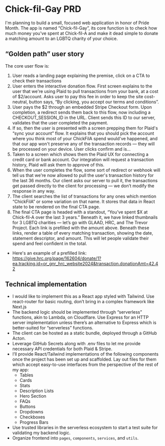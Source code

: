# Chick-fil-Gay PRD

I'm planning to build a small, focused web application in honor of Pride Month. The app is named “Chick-fil-Gay”, its core function is to check how much money you've spent at Chick-fil-A and make it dead simple to donate a matching amount to an LGBTQ charity of your choice.

## “Golden path” user story

The core user flow is:

1. User reads a landing page explaining the premise, click on a CTA to check their transactions
2. User enters the interactive donation flow. First screen explains to the user that we're using Plaid to pull transactions from your bank, at a cost of $2/account. Asks user to pay this fee in order to keep the site cost-neutral, button says, “By clicking, you accept our terms and conditions”.
3. User pays the $2 through an embedded Stripe Checkout form. Upon completion, a redirect sends them back to this flow, now including a CHECKOUT_SESSION_ID in the URL. Client sends this ID to our server, validates that the user completed the payment.
4. If so, then the user is presented with a screen prepping them for Plaid's “sync your account” flow. It explains that you should pick the account where you think most of your ChickFilA spend would've happened, and that our app won't preserve any of the transaction records — they will be processed on your device. User clicks confirm and is…
5. Taken to a screen which shows them the Plaid UX for connecting a credit card or bank account. Our integration will request a transaction history, Plaid will ask them to approve of this.
6. When the user completes the flow, some sort of redirect or webhook will tell us that we're now allowed to pull the user's transaction history for the last 36 months. Our client asks our server to pull it, the transactions get passed directly to the client for processing — we don’t modify the response in any way.
7. The client searches the list of transactions for any ones which mention “ChickFilA” or some variation on that name. It stores that data in React state to be rendered on the final CTA page.
8. The final CTA page is headed with a standout, “You’ve spent $X at Chick-fil-A over the last 3 years.” Beneath it, we have linked thumbnails for 3 LGBTQ charities — let’s go with GLAAD, HRC, and The Trevor Project. Each link is prefilled with the amount above. Beneath these links, render a table of every matching transaction, showing the date, statement descriptor, and amount. This will let people validate their spend and feel confident in the total.

- Here's an example of a prefilled link: https://give.hrc.org/page/162604/donate/1?ea.tracking.id=or_gnr_hrc_website2024&transaction.donationAmt=42.42

## Technical implementation

- I would like to implement this as a React app styled with Tailwind. Use react-router for basic routing, don’t bring in a complex framework like Next.js
- The backend logic should be implemented through “serverless” functions, akin to Lambda, on Cloudflare. Use Express for an HTTP server implementation unless there’s an alternative to Express which is better-suited for “serverless” functions.
- The client can be hosted as a static bundle, deployed through a GitHub Acton.
- Leverage GitHub Secrets along with .env files to let me provide necessary API credentials for both Plaid & Stripe.
- I’ll provide React/Tailwind implementations of the following components once the project has been set up and scaffolded. Lay out files for them which accept easy-to-use interfaces from the perspective of the rest of my app:
  - Tables
  - Cards
  - Stats
  - Description Lists
  - Hero Section
  - FAQs
  - Buttons
  - Dropdowns
  - Checkboxes
  - Progress Bars
- Use trusted libraries in the serverless ecosystem to start a test suite for validating my backend logic.
- Organize frontend into `pages`, `components`, `services`, and `utils`.
